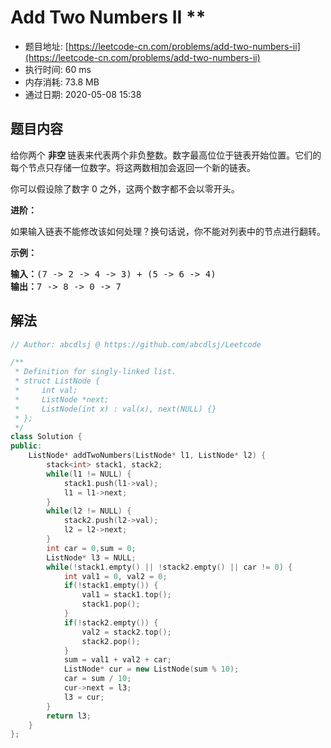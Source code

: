 # Add Two Numbers II **
- 题目地址: [https://leetcode-cn.com/problems/add-two-numbers-ii](https://leetcode-cn.com/problems/add-two-numbers-ii)
- 执行时间: 60 ms
- 内存消耗: 73.8 MB
- 通过日期: 2020-05-08 15:38

## 题目内容
<p>给你两个 <strong>非空 </strong>链表来代表两个非负整数。数字最高位位于链表开始位置。它们的每个节点只存储一位数字。将这两数相加会返回一个新的链表。</p>

<p>你可以假设除了数字 0 之外，这两个数字都不会以零开头。</p>



<p><strong>进阶：</strong></p>

<p>如果输入链表不能修改该如何处理？换句话说，你不能对列表中的节点进行翻转。</p>



<p><strong>示例：</strong></p>

<pre><strong>输入：</strong>(7 -> 2 -> 4 -> 3) + (5 -> 6 -> 4)
<strong>输出：</strong>7 -> 8 -> 0 -> 7
</pre>


## 解法
```cpp
// Author: abcdlsj @ https://github.com/abcdlsj/Leetcode

/**
 * Definition for singly-linked list.
 * struct ListNode {
 *     int val;
 *     ListNode *next;
 *     ListNode(int x) : val(x), next(NULL) {}
 * };
 */
class Solution {
public:
    ListNode* addTwoNumbers(ListNode* l1, ListNode* l2) {
        stack<int> stack1, stack2;
        while(l1 != NULL) {
            stack1.push(l1->val);
            l1 = l1->next;
        }
        while(l2 != NULL) {
            stack2.push(l2->val);
            l2 = l2->next;
        }
        int car = 0,sum = 0;
        ListNode* l3 = NULL;
        while(!stack1.empty() || !stack2.empty() || car != 0) {
            int val1 = 0, val2 = 0;
            if(!stack1.empty()) {
                val1 = stack1.top();
                stack1.pop();
            }
            if(!stack2.empty()) {
                val2 = stack2.top();
                stack2.pop();
            }
            sum = val1 + val2 + car;
            ListNode* cur = new ListNode(sum % 10);
            car = sum / 10;
            cur->next = l3;
            l3 = cur;
        }
        return l3;
    }
};

```